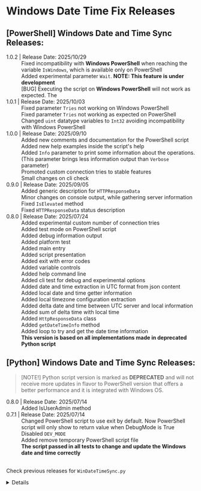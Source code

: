 # Windows Date Time Fix Releases

<!-- Windows Date Time Fix Releases Table for WinDateTimeSync.ps1: -->

## [PowerShell] Windows Date and Time Sync Releases:

<head>
    <link rel="stylesheet" href="Docs/CSS/ReleaseNotes.css">
    <link rel="stylesheet" href="./CSS/ReleaseNotes.css">
</head>
<dl>
    <!-- 1.0.2 (2025/10/29) -->
    <dt><version-data>1.0.2</version-data> | Release Date: 2025/10/29</dt>
    <dd><fix-alert>Fixed </fix-alert> incompatibility with <strong>Windows PowerShell</strong> when reaching the variable <code>IsWindows</code>, which is available only on PowerShell</dd>
    <dd>Added experimental parameter <code>Wait</code>. <strong>NOTE: This feature is under development</strong></dd>
    <dd><bug-alert>[BUG]</bug-alert> Executing the script on <strong>Windows PowerShell</strong> will not work as expected. The </dd>
    <!-- 1.0.1 (2025/10/03) -->
    <dt><version-data>1.0.1</version-data> | Release Date: 2025/10/03</dt>
    <dd><fix-alert>Fixed </fix-alert>parameter <code>Tries</code> not working on Windows PowerShell</dd>
    <dd><fix-alert>Fixed </fix-alert>parameter <code>Tries</code> not working as expected on PowerShell</dd>
    <dd>Changed <code>uint</code> datatype variables to <code>Int32</code> avoiding incompatibility with Windows PowerShell</dd>
    <!-- 1.0.0 (2025/09/10) -->
    <dt><version-data>1.0.0</version-data> | Release Date: 2025/09/10</dt>
    <dd>Added new comments and documentation for the PowerShell script</dd>
    <dd>Added new help examples inside the script's help</dd>
    <dd>Added <code>Info</code> parameter to print some information about the operations. (This parameter brings less information output than <code>Verbose</code> parameter)</dd>
    <dd>Promoted custom connection tries to stable features</dd>
    <dd>Small changes on cli check</dd>
    <!-- 0.9.0 (2025/09/05) -->
    <dt><version-data>0.9.0</version-data> | Release Date: 2025/09/05</dt>
    <dd>Added generic description for <code>HTTPResponseData</code></dd>
    <dd>Minor changes on console output, while gathering server information</dd>
    <dd><fix-alert>Fixed </fix-alert><code>IsElevated</code> method</dd>
    <dd><fix-alert>Fixed </fix-alert> <code>HTTPResponseData</code> status description</dd>
    <!-- 0.8.0 (2025/07/24) -->
    <dt><version-data>0.8.0</version-data> | Release Date: 2025/07/24</dt>
    <dd>Added experimental custom number of connection tries</dd>
    <dd>Added test mode on PowerShell script</dd>
    <dd>Added debug information output</dd>
    <dd>Added platform test</dd>
    <dd>Added main entry</dd>
    <dd>Added script presentation</dd>
    <dd>Added exit with error codes</dd>
    <dd>Added variable controls</dd>
    <dd>Added help command line</dd>
    <dd>Added cli test for debug and experimental options</dd>
    <dd>Added date and time extraction in UTC format from json content</dd>
    <dd>Added local date and time getter information</dd>
    <dd>Added local timezone configuration extraction</dd>
    <dd>Added delta date and time between UTC server and local information</dd>
    <dd>Added sum of delta time with local time</dd>
    <dd>Added <code>HttpResponseData</code> class</dd>
    <dd>Added <code>getDateTimeInfo</code> method</dd>
    <dd>Added loop to try and get the date time information</dd>
    <dd><strong>This version is based on all implementations made in deprecated Python script</strong></dd>
</dl>

<!-- Windows Date Time Fix Releases Table for WinDateTimeSync.py: -->

## [Python] Windows Date and Time Sync Releases:

> [NOTE!]
> Python script version is marked as **DEPRECATED** and will not receive more updates in flavor to PowerShell version that offers a better performance and it is integrated with Windows OS.

<head>
    <link rel="stylesheet" href="Docs/CSS/ReleaseNotes.css">
    <link rel="stylesheet" href="./CSS/ReleaseNotes.css">
</head>
<dl>
    <!-- 0.8.0 (2025/07/14) -->
    <dt><version-data>0.8.0</version-data> | Release Date: 2025/07/14</dt>
    <dd>Added IsUserAdmin method</dd>
    <!-- 0.7.1 (2025/07/14) -->
    <dt><version-data>0.7.1</version-data> | Release Date: 2025/07/14</dt>
    <dd>Changed PowerShell script to use exit by default. Now PowerShell script will only show to return value when DebugMode is True</dd>
    <dd>Disabled <code>DEV_MODE</code></dd>
    <dd>Added remove temporary PowerShell script file</dd>
    <dd><strong>The script passed in all tests to change and update the Windows date and time correctly</strong></dd>
    <!-- Hide previous releases for deprecated python script -->
    <br>
    <p>Check previous releases for <code>WinDateTimeSync.py</code></p>
    <details>
    <!-- 0.7.0 (2025/06/26) -->
    <dt><version-data>0.7.0</version-data> | Release Date: 2025/06/26</dt>
    <dd>Added experimental custom number of connection tries</dd>
    <dd>Added experimental force PowerShell and not Windows PowerShell</dd>
    <dd>Added test mode on PowerShell script</dd>
    <dd>Enabled <code>Set-Date</code> on PowerShell script</dd>
    <dd>Added <code>try-except</code> blocks on calling PowerShell</dd>
    <dd><fix-alert>Fixed</fix-alert> testing Windows build value</dd>
    <dd><fix-alert>Fixed</fix-alert> PowerShell script require minimum version</dd>
    <!-- 0.6.0 (2025/06/23) -->
    <dt><version-data>0.6.0</version-data> | Release Date: 2025/06/23</dt>
    <dd>Added more precise debug information</dd>
    <dd>Added new command line option</dd>
    <dd>Added <code>DEV_MODE</code> constant</dd>
    <dd>Added platform test</dd>
    <dd>Added Windows version test</dd>
    <dd>Changed way to call PowerShell</dd>
    <dd><fix-alert>Fixed</fix-alert> timezone information on Windows platforms</dd>
    <dd><fix-alert>Fixed</fix-alert> applying corrected time</dd>
    <dd><fix-alert>Fixed</fix-alert> minimum PowerShell version</dd>
    <dd><fix-alert>Fixed</fix-alert> missing admin rights check on PowerShell script</dd>
    <dd><fix-alert>Fixed</fix-alert> keep admin privileges when calling PowerShell</dd>
    <!-- 0.5.1 (2025/06/21) -->
    <dt><version-data>0.5.1</version-data> | Release Date: 2025/06/21</dt>
    <dd>Fix <code>bIsTestScript</code> name</dd>
    <dd>Fix print help array</dd>
    <dd>Fix show help correctly</dd>
    <dd>Fix test script mode</dd>
    <!-- 0.5.0 (2025/06/21) -->
    <dt><version-data>0.5.0</version-data> | Release Date: 2025/06/21</dt>
    <dd>Added main entry</dd>
    <dd>Added script presentation</dd>
    <dd>Move previous script data processing into main entry</dd>
    <dd>Added exit with error codes</dd>
    <dd>Added new comments</dd>
    <dd>Added to execute PowerShell script only when is not in test mode</dd>
    <dd>Added new methods</dd>
    <dd>Added variable controls</dd>
    <dd>Added help command line</dd>
    <dd>Added cli test for debug and experimental options</dd>
    <dd>Removed unused code</dd>
    <!-- 0.4.0 (2025/06/20) -->
    <dt><version-data>0.4.0</version-data> | Release Date: 2025/06/20</dt>
    <dd>Added PowerShell script generation from Python processed data</dd>
    <dd>Added PowerShell script calling from Python</dd>
    <dd>Added python version test</dd>
    <dd><strong>The script is not ready to be used yet.</strong> It only process the data and return to the console window</dd>
    <!-- 0.3.0 (2025/06/18) -->
    <dt><version-data>0.3.0</version-data> | Release Date: 2025/06/18</dt>
    <dd>Added date and time extraction in UTC format from json content</dd>
    <dd>Added local date and time getter information</dd>
    <dd>Added local timezone configuration extraction</dd>
    <dd>Added delta date and time between UTC server and local information</dd>
    <dd>Added sum of delta time with local time</dd>
    <dd>Added <code>srtncpy</code> method</dd>
    <dd>Added only date extraction from string converted <code>dtFix</code></dd>
    <dd>Added only time extraction from string converted <code>dtFix</code></dd>
    <dd>Added Windows PowerShell command</dd>
    <!-- 0.2.0 (2025/06/17) -->
    <dt><version-data>0.2.0</version-data> | Release Date: 2025/06/17</dt>
    <dd>Added if statement for successful date and time acquisition from server</dd>
    <dd>Added json treatment to extract date time from server response</dd>
    <!-- 0.1.0 (2025/06/16) -->
    <dt><version-data>0.1.0</version-data> | Release Date: 2025/06/16</dt>
    <dd>Added <code>HttpResponseData</code> class</dd>
    <dd>Added <code>getDateTimeInfo</code> method</dd>
    <dd>Added loop to try and get the date time information</dd>
    </details>
</dl>